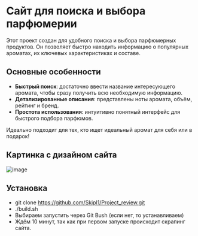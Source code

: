 # Сайт для поиска и выбора парфюмерии  

Этот проект создан для удобного поиска и выбора парфюмерных продуктов. Он позволяет быстро находить информацию о популярных ароматах, их ключевых характеристиках и составе.  

## Основные особенности  

- **Быстрый поиск**: достаточно ввести название интересующего аромата, чтобы сразу получить всю необходимую информацию.  
- **Детализированные описания**: представлены ноты аромата, объём, рейтинг и бренд.  
- **Простота использования**: интуитивно понятный интерфейс для быстрого подбора парфюмов.  

Идеально подходит для тех, кто ищет идеальный аромат для себя или в подарок!

## Картинка с дизайном сайта
![image](https://github.com/user-attachments/assets/f84dbbf5-ab78-49f6-bcbc-428011f98ae9)

## Установка
- git clone https://github.com/Skipl1/Project_review.git
- ./build.sh
- Выбираем запустить через Git Bush (если нет, то устанавливаем)
- Ждём 10 минут, так как при первом запуске происходит скрапинг сайта.
